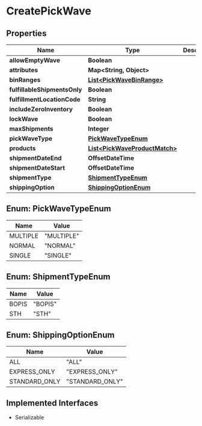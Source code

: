

# CreatePickWave


## Properties

| Name | Type | Description | Notes |
|------------ | ------------- | ------------- | -------------|
|**allowEmptyWave** | **Boolean** |  |  [optional] |
|**attributes** | **Map&lt;String, Object&gt;** |  |  [optional] |
|**binRanges** | [**List&lt;PickWaveBinRange&gt;**](PickWaveBinRange.md) |  |  [optional] |
|**fulfillableShipmentsOnly** | **Boolean** |  |  [optional] |
|**fulfillmentLocationCode** | **String** |  |  |
|**includeZeroInventory** | **Boolean** |  |  [optional] |
|**lockWave** | **Boolean** |  |  [optional] |
|**maxShipments** | **Integer** |  |  |
|**pickWaveType** | [**PickWaveTypeEnum**](#PickWaveTypeEnum) |  |  [optional] |
|**products** | [**List&lt;PickWaveProductMatch&gt;**](PickWaveProductMatch.md) |  |  [optional] |
|**shipmentDateEnd** | **OffsetDateTime** |  |  [optional] |
|**shipmentDateStart** | **OffsetDateTime** |  |  [optional] |
|**shipmentType** | [**ShipmentTypeEnum**](#ShipmentTypeEnum) |  |  |
|**shippingOption** | [**ShippingOptionEnum**](#ShippingOptionEnum) |  |  [optional] |



## Enum: PickWaveTypeEnum

| Name | Value |
|---- | -----|
| MULTIPLE | &quot;MULTIPLE&quot; |
| NORMAL | &quot;NORMAL&quot; |
| SINGLE | &quot;SINGLE&quot; |



## Enum: ShipmentTypeEnum

| Name | Value |
|---- | -----|
| BOPIS | &quot;BOPIS&quot; |
| STH | &quot;STH&quot; |



## Enum: ShippingOptionEnum

| Name | Value |
|---- | -----|
| ALL | &quot;ALL&quot; |
| EXPRESS_ONLY | &quot;EXPRESS_ONLY&quot; |
| STANDARD_ONLY | &quot;STANDARD_ONLY&quot; |


## Implemented Interfaces

* Serializable


